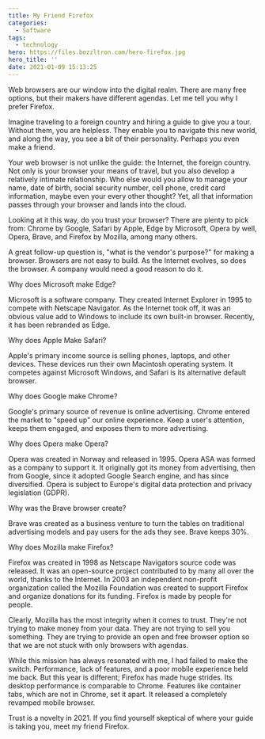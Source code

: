 ```yaml
---
title: My Friend Firefox
categories:
  - Software
tags:
  - technology
hero: https://files.bozzltron.com/hero-firefox.jpg
hero_title: ''
date: 2021-01-09 15:13:25
---
```


Web browsers are our window into the digital realm.  There are many free options, but their makers have different agendas.  Let me tell you why I prefer Firefox. 

<!-- more -->

Imagine traveling to a foreign country and hiring a guide to give you a tour.  Without them, you are helpless.  They enable you to navigate this new world, and along the way, you see a bit of their personality.  Perhaps you even make a friend. 

Your web browser is not unlike the guide: the Internet, the foreign country.  Not only is your browser your means of travel, but you also develop a relatively intimate relationship.   Who else would you allow to manage your name, date of birth, social security number, cell phone, credit card information, maybe even your every other thought?  Yet, all that information passes through your browser and lands into the cloud.

Looking at it this way, do you trust your browser?  There are plenty to pick from:  Chrome by Google, Safari by Apple, Edge by Microsoft,  Opera by well, Opera, Brave, and Firefox by Mozilla, among many others.

A great follow-up question is, "what is the vendor's purpose?" for making a browser.     Browsers are not easy to build.   As the Internet evolves, so does the browser.   A company would need a good reason to do it.

Why does Microsoft make Edge?

Microsoft is a software company.  They created Internet Explorer in 1995 to compete with Netscape Navigator.  As the Internet took off, it was an obvious value add to Windows to include its own built-in browser.  Recently, it has been rebranded as Edge.

Why does Apple Make Safari?

Apple's primary income source is selling phones, laptops, and other devices.  These devices run their own Macintosh operating system.  It competes against Microsoft Windows, and Safari is its alternative default browser. 

Why does Google make Chrome?

Google's primary source of revenue is online advertising.  Chrome entered the market to "speed up" our online experience.  Keep a user's attention, keeps them engaged, and exposes them to more advertising.

Why does Opera make Opera?

Opera was created in Norway and released in 1995.  Opera ASA was formed as a company to support it.  It originally got its money from advertising, then from Google, since it adopted Google Search engine, and has since diversified.  Opera is subject to Europe's digital data protection and privacy legislation (GDPR).  

Why was the Brave browser create?

Brave was created as a business venture to turn the tables on traditional advertising models and pay users for the ads they see.  Brave keeps 30%.  

Why does Mozilla make Firefox?

Firefox was created in 1998 as Netscape Navigators source code was released.  It was an open-source project contributed to by many all over the world, thanks to the Internet.  In 2003 an independent non-profit organization called the Mozilla Foundation was created to support Firefox and organize donations for its funding.  Firefox is made by people for people.

Clearly, Mozilla has the most integrity when it comes to trust. They're not trying to make money from your data.  They are not trying to sell you something.  They are trying to provide an open and free browser option so that we are not stuck with only browsers with agendas.

While this mission has always resonated with me, I had failed to make the switch.  Performance, lack of features, and a poor mobile experience held me back.  But this year is different; Firefox has made huge strides.  Its desktop performance is comparable to Chrome.  Features like container tabs, which are not in Chrome, set it apart.  It released a completely revamped mobile browser.

Trust is a novelty in 2021.  If you find yourself skeptical of where your guide is taking you, meet my friend Firefox.